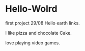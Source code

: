 # Hello-Wolrd
first project 29/08
Hello earth links.

I like pizza and chocolate Cake.


love playing video games.
